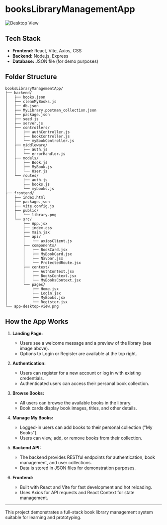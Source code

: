 # booksLibraryManagementApp

![Desktop View](../app-desktop-view.png)

## Tech Stack

- **Frontend:** React, Vite, Axios, CSS
- **Backend:** Node.js, Express
- **Database:** JSON file (for demo purposes)

## Folder Structure

```
booksLibraryManagementApp/
├── backend/
│   ├── books.json
│   ├── cleanMyBooks.js
│   ├── db.json
│   ├── MyLibrary.postman_collection.json
│   ├── package.json
│   ├── seed.js
│   ├── server.js
│   ├── controllers/
│   │   ├── authController.js
│   │   ├── bookController.js
│   │   └── myBookController.js
│   ├── middleware/
│   │   ├── auth.js
│   │   └── errorHandler.js
│   ├── models/
│   │   ├── Book.js
│   │   ├── MyBook.js
│   │   └── User.js
│   └── routes/
│       ├── auth.js
│       ├── books.js
│       └── mybooks.js
├── frontend/
│   ├── index.html
│   ├── package.json
│   ├── vite.config.js
│   ├── public/
│   │   └── library.png
│   └── src/
│       ├── App.jsx
│       ├── index.css
│       ├── main.jsx
│       ├── api/
│       │   └── axiosClient.js
│       ├── components/
│       │   ├── BookCard.jsx
│       │   ├── MyBookCard.jsx
│       │   ├── Navbar.jsx
│       │   └── ProtectedRoute.jsx
│       ├── context/
│       │   ├── AuthContext.jsx
│       │   ├── BooksContext.jsx
│       │   └── MyBooksContext.jsx
│       └── pages/
│           ├── Home.jsx
│           ├── Login.jsx
│           ├── MyBooks.jsx
│           └── Register.jsx
└── app-desktop-view.png
```

## How the App Works

1. **Landing Page:**
   - Users see a welcome message and a preview of the library (see image above).
   - Options to Login or Register are available at the top right.

2. **Authentication:**
   - Users can register for a new account or log in with existing credentials.
   - Authenticated users can access their personal book collection.

3. **Browse Books:**
   - All users can browse the available books in the library.
   - Book cards display book images, titles, and other details.

4. **Manage My Books:**
   - Logged-in users can add books to their personal collection ("My Books").
   - Users can view, add, or remove books from their collection.

5. **Backend API:**
   - The backend provides RESTful endpoints for authentication, book management, and user collections.
   - Data is stored in JSON files for demonstration purposes.

6. **Frontend:**
   - Built with React and Vite for fast development and hot reloading.
   - Uses Axios for API requests and React Context for state management.

---
This project demonstrates a full-stack book library management system suitable for learning and prototyping.